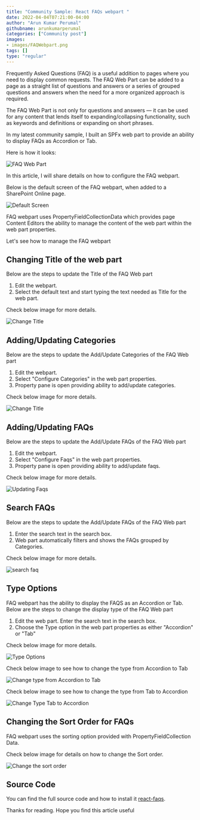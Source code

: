 ```yaml
---
title: "Community Sample: React FAQs webpart "
date: 2022-04-04T07:21:00-04:00
author: "Arun Kumar Perumal"
githubname: arunkumarperumal
categories: ["Community post"]
images:
- images/FAQWebpart.png
tags: []
type: "regular"
---
```


Frequently Asked Questions (FAQ) is a useful addition to pages where you need to display common requests. The FAQ Web Part can be added to a page as a straight list of questions and answers or a series of grouped questions and answers when the need for a more organized approach is required.

The FAQ Web Part is not only for questions and answers — it can be used for any content that lends itself to expanding/collapsing functionality, such as keywords and definitions or expanding on short phrases.

In my latest community sample, I built an SPFx web part to provide an ability to display FAQs as Accordion or Tab. 

Here is how it looks: 

![FAQ Web Part ](images/FAQWebpart.png)

In this article, I will share details on how to configure the FAQ webpart.

Below is the default screen of the FAQ webpart, when added to a SharePoint Online page. 

![Default Screen ](images/Default-Screen.PNG)

FAQ webpart uses PropertyFieldCollectionData which provides page Content Editors the ability to manage the content of the web part within the web part properties. 

Let's see how to manage the FAQ webpart
 
## Changing Title of the web part
Below are the steps to update the Title of the FAQ Web part 

1. Edit the webpart. 
1. Select the default text and start typing the text needed as Title for the web part.

Check below image for more details. 

![Change Title ](images/Updating-Title.gif)

## Adding/Updating Categories
Below are the steps to update the Add/Update Categories of the FAQ Web part 

1. Edit the webpart.
1. Select "Configure Categories" in the web part properties.
1. Property pane is open providing ability to add/update categories. 

Check below image for more details. 

![Change Title ](images/Updating-Categories.gif)

## Adding/Updating FAQs
Below are the steps to update the Add/Update FAQs of the FAQ Web part 

1. Edit the webpart.
1. Select "Configure Faqs" in the web part properties.
1. Property pane is open providing ability to add/update faqs. 

Check below image for more details. 

![Updating Faqs ](images/Updating-FAQs.gif)

## Search FAQs
Below are the steps to update the Add/Update FAQs of the FAQ Web part 

1. Enter the search text in the search box.
1. Web part automatically filters and shows the FAQs grouped by Categories. 

Check below image for more details. 

![search faq ](images/search-faq.gif)

## Type Options
FAQ webpart has the ability to display the FAQS as an Accordion or Tab. Below are the steps to change the display type of the FAQ Web part 

1. Edit the web part. Enter the search text in the search box.
1. Choose the Type option in the web part properties as either "Accordion" or "Tab" 

Check below image for more details. 

![Type Options ](images/Type-Options.PNG)


Check below image to see how to change the type from Accordion to Tab

![Change type from Accordion to Tab ](images/change-type-from-Accordion-to-Tab.gif)

Check below image to see how to change the type from Tab to Accordion

![Change Type Tab to Accordion ](images/Change-type-from-Tab-to-Accordion.gif)

## Changing the Sort Order for FAQs
FAQ webpart uses the sorting option provided with PropertyFieldCollection Data. 

Check below image for details on how to change the Sort order. 

![Change the sort order ](images/Changing-the-sort-order.gif)

## Source Code
You can find the full source code and how to install
it [react-faqs](https://github.com/pnp/sp-dev-fx-webparts/tree/main/samples/react-faqs).
 


Thanks for reading. Hope you find this article useful
